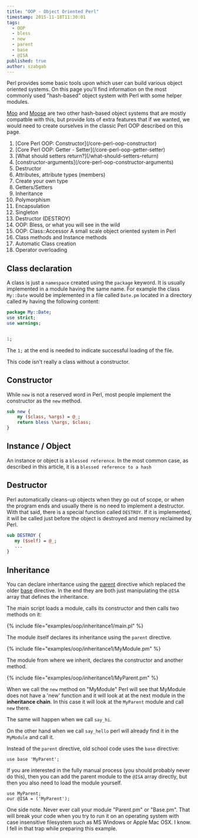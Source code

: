 ```yaml
---
title: "OOP - Object Oriented Perl"
timestamp: 2015-11-18T11:30:01
tags:
  - OOP
  - bless
  - new
  - parent
  - base
  - @ISA
published: true
author: szabgab
---
```



Perl provides some basic tools upon which user can build various object oriented systems.
On this page you'll find information on the most commonly used "hash-based" object system
with Perl with some helper modules.

[Moo](/moo) and [Moose](/moose) are two other hash-based object systems that are mostly compatble
with this, but provide lots of extra features that if we wanted, we would need to create ourselves in
the classic Perl OOP described on this page.


<ol>
  <li>[Core Perl OOP: Constructor](/core-perl-oop-constructor)</li>
  <li>[Core Perl OOP: Getter - Setter](/core-perl-oop-getter-setter)</li>
  <li>[What should setters return?](/what-should-setters-return)</li>
  <li>[constructor-arguments](/core-perl-oop-constructor-arguments)</li>
  <li>Destructor</li>
  <li>Attributes, attribute types (members)</li>
  <li>Create your own type</li>
  <li>Getters/Setters</li>
  <li>Inheritance</li>
  <li>Polymorphism</li>
  <li>Encapsulation</li>
  <li>Singleton</li>
  <li>Destructor (DESTROY)</li>
  <li>OOP: Bless, or what you will see in the wild</li>
  <li>OOP: Class::Accessor A small scale object oriented system in Perl</li>
  <li>Class methods and Instance methods</li>
  <li>Automatic Class creation</li>
  <li>Operator overloading</li>
</ol>

## Class declaration

A class is just a `namespace` created using the `package` keyword.
It is usually implemented in a module having the same name. For example the class
`My::Date` would be implemented in a file called `Date.pm` located in a directory called
`My` having the following content:

```perl
package My::Date;
use strict;
use warnings;


1;
```

The `1;` at the end is needed to indicate successful loading of the file.

This code isn't really a class without a constructor.

## Constructor

While `new` is not a reserved word in Perl, most people implement the constructor as the
`new` method.

```perl
sub new {
    my ($class, %args) = @_;
    return bless \%args, $class;
}
```


## Instance / Object

An instance or object is a `blessed reference`. In the most common case, as described in this article,
it is a `blessed reference to a hash`


## Destructor

Perl automatically cleans-up objects when they go out of scope, or when the program ends and usually there is no
need to implement a destructor. With that said, there is a special function called `DESTROY`.
If it is implemented, it will be called just before the object is destroyed and memory reclaimed by Perl.

```perl
sub DESTROY {
   my ($self) = @_;
   ...
}
```

## Inheritance

You can declare inheritance using the [parent](https://metacpan.org/pod/parent) directive
which replaced the older [base](https://metacpan.org/pod/base) directive. In the end they
are both just manipulating the `@ISA` array that defines the inheritance.

The main script loads a module, calls its constructor and then calls two methods on it:

{% include file="examples/oop/inheritance1/main.pl" %}

The module itself declares its inheritance using the `parent` directive.

{% include file="examples/oop/inheritance1/MyModule.pm" %}

The module from where we inherit, declares the constructor and another method.

{% include file="examples/oop/inheritance1/MyParent.pm" %}

When we call the `new` method on "MyModule" Perl will see that MyModule does not
have a 'new' function and it will look at at the next module in the <b>inheritance chain</b>.
In this case it will look at the `MyParent` module and call `new` there.

The same will happen when we call `say_hi`.

On the other hand when we call `say_hello` perl will already find it in the
`MyModule` and call it.

Instead of the `parent` directive, old school code uses the `base` directive:

```
use base 'MyParent';
```

If you are interested in the fully manual process (you should probably never do this),
then you can add the parent module to the `@ISA` array directly, but then you also
need to load the module yourself.

```
use MyParent;
our @ISA = ('MyParent');
```


One side note. Never ever call your module "Parent.pm" or "Base.pm". That will break your code
when you try to run it on an operating system with case insensitive filesystem such as MS Windows
or Apple Mac OSX. I know. I fell in that trap while preparing this example.




